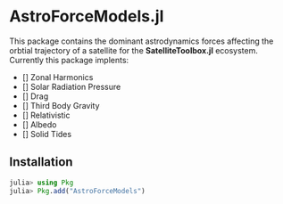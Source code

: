 AstroForceModels.jl
================================

This package contains the dominant astrodynamics forces affecting the orbtial trajectory of a satellite for the **SatelliteToolbox.jl** ecosystem. Currently this package implents:
- [] Zonal Harmonics
- [] Solar Radiation Pressure
- [] Drag
- [] Third Body Gravity
- [] Relativistic
- [] Albedo
- [] Solid Tides

## Installation

```julia
julia> using Pkg
julia> Pkg.add("AstroForceModels")
```
